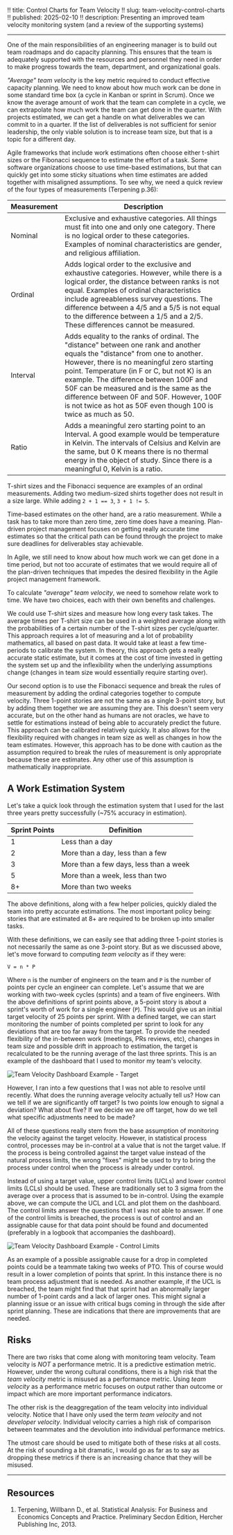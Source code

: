 !! title: Control Charts for Team Velocity
!! slug: team-velocity-control-charts
!! published: 2025-02-10
!! description: Presenting an improved team velocity monitoring system (and a review of the supporting systems)

---

One of the main responsibilities of an engineering manager is to build out team roadmaps and do
capacity planning. This ensures that the team is adequately supported with the resources and
personnel they need in order to make progress towards the team, department, and organizational
goals. 

_"Average" team velocity_ is the key metric required to conduct effective capacity planning. We need
to know about how much work can be done in some standard time box (a cycle in Kanban or sprint in
Scrum). Once we know the average amount of work that the team can complete in a cycle, we can
extrapolate how much work the team can get done in the quarter. With projects estimated, we can get
a handle on what deliverables we can commit to in a quarter. If the list of deliverables is not
sufficient for senior leadership, the only viable solution is to increase team size, but that is a
topic for a different day. 

Agile frameworks that include work estimations often choose either t-shirt sizes or the Fibonacci
sequence to estimate the effort of a task. Some software organizations choose to use time-based
estimations, but that can quickly get into some sticky situations when time estimates are added
together with misaligned assumptions. To see why, we need a quick review of the four types of
measurements (Terpening p.36):

| Measurement | Description |
| ----------- | ----------- |
| Nominal | Exclusive and exhaustive categories. All things must fit into one and only one category. There is no logical order to these categories. Examples of nominal characteristics are gender, and religious affiliation. |
| Ordinal | Adds logical order to the exclusive and exhaustive categories. However, while there is a logical order, the distance between ranks is not equal. Examples of ordinal characteristics include agreeableness survey questions. The difference between a 4/5 and a 5/5 is not equal to the difference between a 1/5 and a 2/5. These differences cannot be measured. |
| Interval | Adds equality to the ranks of ordinal. The "distance" between one rank and another equals the "distance" from one to another. However, there is no meaningful zero starting point. Temperature (in F or C, but not K) is an example. The difference between 100F and 50F can be measured and is the same as the difference between 0F and 50F. However, 100F is not twice as hot as 50F even though 100 is twice as much as 50. |
| Ratio | Adds a meaningful zero starting point to an Interval. A good example would be temperature in Kelvin. The intervals of Celsius and Kelvin are the same, but 0 K means there is no thermal energy in the object of study. Since there is a meaningful 0, Kelvin is a ratio. |

T-shirt sizes and the Fibonacci sequence are examples of an ordinal measurements. Adding two
medium-sized shirts together does not result in a size large. While adding `2 + 1 == 3`, `3 + 1 !=
5`.

Time-based estimates on the other hand, are a ratio measurement. While a task has to take more than
zero time, zero time does have a meaning. Plan-driven project management focuses on getting really
accurate time estimates so that the critical path can be found through the project to make sure
deadlines for deliverables stay achievable. 

In Agile, we still need to know about how much work we can get done in a time period, but not too
accurate of estimates that we would require all of the plan-driven techniques that impedes the
desired flexibility in the Agile project management framework.

To calculate _"average" team velocity_, we need to somehow relate work to time. We have two choices,
each with their own benefits and challenges. 

We could use T-shirt sizes and measure how long every task takes. The average times per T-shirt size
can be used in a weighted average along with the probabilities of a certain number of the T-shirt
sizes per cycle/quarter. This approach requires a lot of measuring and a lot of probability
mathematics, all based on past data. It would take at least a few time-periods to calibrate the
system. In theory, this approach gets a really accurate static estimate, but it comes at the cost of
time invested in getting the system set up and the inflexibility when the underlying assumptions
change (changes in team size would essentially require starting over).

Our second option is to use the Fibonacci sequence and break the rules of measurement by adding the
ordinal categories together to compute velocity. Three 1-point stories are not the same as a single
3-point story, but by adding them together we are assuming they are. This doesn't seem very
accurate, but on the other hand as humans are not oracles, we have to settle for estimations instead
of being able to accurately predict the future. This approach can be calibrated relatively quickly.
It also allows for the flexibility required with changes in team size as well as changes in how the
team estimates. However, this approach has to be done with caution as the assumption required to
break the rules of measurement is only appropriate because these are estimates. Any other use of
this assumption is mathematically inappropriate.


## A Work Estimation System

Let's take a quick look through the estimation system that I used for the last three years pretty
successfully (~75% accuracy in estimation).

| Sprint Points | Definition |
| ------------- | ---------- |
| 1 | Less than a day |
| 2 | More than a day, less than a few |
| 3 | More than a few days, less than a week |
| 5 | More than a week, less than two |
| 8+ | More than two weeks |

The above definitions, along with a few helper policies, quickly dialed the team into pretty accurate
estimations. The most important policy being: stories that are estimated at 8+ are required to be
broken up into smaller tasks.

With these definitions, we can easily see that adding three 1-point stories is not necessarily the
same as one 3-point story. But as we discussed above, let's move forward to computing _team
velocity_ as if they were:

```katex
V = n * P 
```

Where `n` is the number of engineers on the team and `P` is the number of points per cycle an
engineer can complete. Let's assume that we are working with two-week cycles (sprints) and a team of
five engineers. With the above definitions of sprint points above, a 5-point story is about a
sprint's worth of work for a single engineer (`P`). This would give us an initial target velocity of
25 points per sprint. With a defined target, we can start monitoring the number of points completed
per sprint to look for any deviations that are too far away from the target. To provide the needed
flexibility of the in-between work (meetings, PRs reviews, etc), changes in team size and possible
drift in approach to estimation, the target is recalculated to be the running average of the last
three sprints. This is an example of the dashboard that I used to monitor my team's velocity.

![Team Velocity Dashboard Example - Target]()

However, I ran into a few questions that I was not able to resolve until recently. What does the
running average velocity actually tell us? How can we tell if we are significantly off target? Is
two points low enough to signal a deviation? What about five? If we decide we are off target, how do
we tell what specific adjustments need to be made?

All of these questions really stem from the base assumption of monitoring the velocity against the
target velocity. However, in statistical process control, processes may be in-control at a value that
is not the target value. If the process is being controlled against the target value instead of the
natural process limits, the wrong "fixes" might be used to try to bring the process under control
when the process is already under control.

Instead of using a target value, upper control limits (UCLs) and lower control limits (LCLs) should
be used. These are traditionally set to 3 sigma from the average over a process that is assumed to
be in-control. Using the example above, we can compute the UCL and LCL and plot them on the
dashboard. The control limits answer the questions that I was not able to answer. If one of the
control limits is breached, the process is out of control and an assignable cause for that data
point should be found and documented (preferably in a logbook that accompanies the dashboard).

![Team Velocity Dashboard Example - Control Limits]()

As an example of a possible assignable cause for a drop in completed points could be a teammate
taking two weeks of PTO. This of course would result in a lower completion of points that sprint. In
this instance there is no team process adjustment that is needed. As another example, if the UCL is
breached, the team might find that that sprint had an abnormally larger number of 1-point cards and
a lack of larger ones. This might signal a planning issue or an issue with critical bugs coming in
through the side after sprint planning. These are indications that there are improvements that are
needed.


## Risks

There are two risks that come along with monitoring team velocity. Team velocity is _NOT_ a
performance metric. It is a predictive estimation metric. However, under the wrong cultural
conditions, there is a high risk that the _team velocity_ metric is misused as a performance metric.
Using _team velocity_ as a performance metric focuses on output rather than outcome or impact which
are more important performance indicators.

The other risk is the deaggregation of the team velocity into individual velocity. Notice that I
have only used the term _team velocity_ and not _developer velocity_. Individual velocity carries a
high risk of comparison between teammates and the devolution into individual performance metrics.

The utmost care should be used to mitigate both of these risks at all costs. At the risk of sounding
a bit dramatic, I would go as far as to say as dropping these metrics if there is an increasing
chance that they will be misused.


---

## Resources

1. Terpening, Willbann D., et al. Statistical Analysis: For Business and Economics Concepts and Practice. Preliminary Secdon Edition, Hercher Publishing Inc, 2013.

